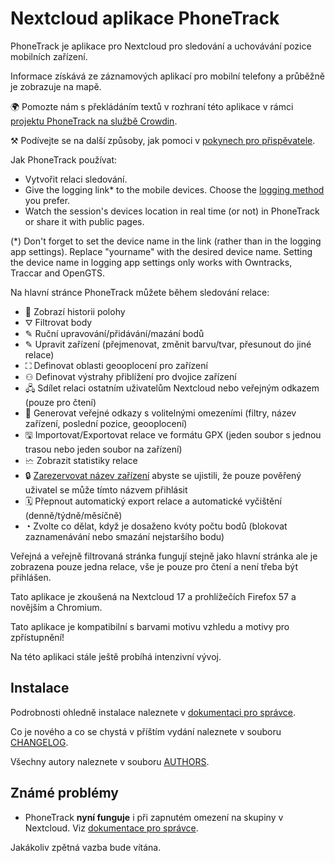 # Nextcloud aplikace PhoneTrack

PhoneTrack je aplikace pro Nextcloud pro sledování a uchovávání pozice mobilních zařízení.

Informace získává ze záznamových aplikací pro mobilní telefony a průběžně je zobrazuje na mapě.

🌍 Pomozte nám s překládáním textů v rozhraní této aplikace v rámci [projektu PhoneTrack na službě Crowdin](https://crowdin.com/project/phonetrack).

⚒ Podívejte se na další způsoby, jak pomoci v [pokynech pro přispěvatele](https://gitlab.com/eneiluj/phonetrack-oc/blob/master/CONTRIBUTING.md).

Jak PhoneTrack používat:

* Vytvořit relaci sledování.
* Give the logging link\* to the mobile devices. Choose the [logging method](https://gitlab.com/eneiluj/phonetrack-oc/wikis/userdoc#logging-methods) you prefer.
* Watch the session's devices location in real time (or not) in PhoneTrack or share it with public pages.

(\*) Don't forget to set the device name in the link (rather than in the logging app settings). Replace "yourname" with the desired device name. Setting the device name in logging app settings only works with Owntracks, Traccar and OpenGTS.

Na hlavní stránce PhoneTrack můžete během sledování relace:

* 📍 Zobrazí historii polohy
* ⛛ Filtrovat body
* ✎ Ruční upravování/přidávání/mazání bodů
* ✎ Upravit zařízení (přejmenovat, změnit barvu/tvar, přesunout do jiné relace)
* ⛶ Definovat oblasti geooplocení pro zařízení
* ⚇ Definovat výstrahy přiblížení pro dvojice zařízení
* 🖧 Sdílet relaci ostatním uživatelům Nextcloud nebo veřejným odkazem (pouze pro čtení)
* 🔗 Generovat veřejné odkazy s volitelnými omezeními (filtry, název zařízení, poslední pozice, geooplocení)
* 🖫 Importovat/Exportovat relace ve formátu GPX (jeden soubor s jednou trasou nebo jeden soubor na zařízení)
* 🗠 Zobrazit statistiky relace
* 🔒 [Zarezervovat název zařízení](https://gitlab.com/eneiluj/phonetrack-oc/wikis/userdoc#device-name-reservation) abyste se ujistili, že pouze pověřený uživatel se může tímto názvem přihlásit
* 🗓 Přepnout automatický export relace a automatické vyčištění (denně/týdně/měsíčně)
* ◔ Zvolte co dělat, když je dosaženo kvóty počtu bodů (blokovat zaznamenávání nebo smazání nejstaršího bodu)

Veřejná a veřejně filtrovaná stránka fungují stejně jako hlavní stránka ale je zobrazena pouze jedna relace, vše je pouze pro čtení a není třeba být přihlášen.

Tato aplikace je zkoušená na Nextcloud 17 a prohlížečích Firefox 57 a novějším a Chromium.

Tato aplikace je kompatibilní s barvami motivu vzhledu a motivy pro zpřístupnění!

Na této aplikaci stále ještě probíhá intenzivní vývoj.

## Instalace

Podrobnosti ohledně instalace naleznete v [dokumentaci pro správce](https://gitlab.com/eneiluj/phonetrack-oc/wikis/admindoc).

Co je nového a co se chystá v příštím vydání naleznete v souboru [CHANGELOG](https://gitlab.com/eneiluj/phonetrack-oc/blob/master/CHANGELOG.md#change-log).

Všechny autory naleznete v souboru [AUTHORS](https://gitlab.com/eneiluj/phonetrack-oc/blob/master/AUTHORS.md#authors).

## Známé problémy

* PhoneTrack **nyní funguje** i při zapnutém omezení na skupiny v Nextcloud. Viz [dokumentace pro správce](https://gitlab.com/eneiluj/phonetrack-oc/wikis/admindoc#issue-with-phonetrack-restricted-to-some-groups-in-nextcloud).

Jakákoliv zpětná vazba bude vítána.